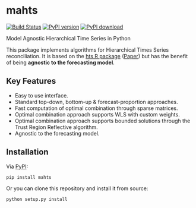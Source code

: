 # mahts

[![Build Status][travis-image]][travis-url]  [![PyPI version][pypi-image]][pypi-url]  [![PyPI download][download-image]][pypi-url]


Model Agnostic Hierarchical Time Series in Python

This package implements algorithms for Hierarchical Times Series reconciliation. It is based on the [hts R package](https://cran.r-project.org/web/packages/hts/index.html) ([Paper](https://cran.r-project.org/web/packages/hts/vignettes/hts.pdf)) but has the benefit of being **agnostic to the forecasting model**.

## Key Features
* Easy to use interface.
* Standard top-down, bottom-up & forecast-proportion approaches.
* Fast computation of optimal combination through sparse matrices.
* Optimal combination approach supports WLS with custom weights.
* Optimal combination approach supports bounded solutions through the Trust Region Reflective algorithm.
* Agnostic to the forecasting model.

## Installation

Via [PyPI](https://pypi.org/project/mahts/):

```bash
pip install mahts
```
Or you can clone this repository and install it from source: 

```bash
python setup.py install
```


[travis-image]: https://travis-ci.org/mavillan/mahts.svg?branch=master
[travis-url]: https://travis-ci.org/mavillan/mahts
[pypi-image]: http://img.shields.io/pypi/v/mahts.svg
[download-image]: http://img.shields.io/pypi/dm/mahts.svg
[pypi-url]: https://pypi.org/project/mahts


